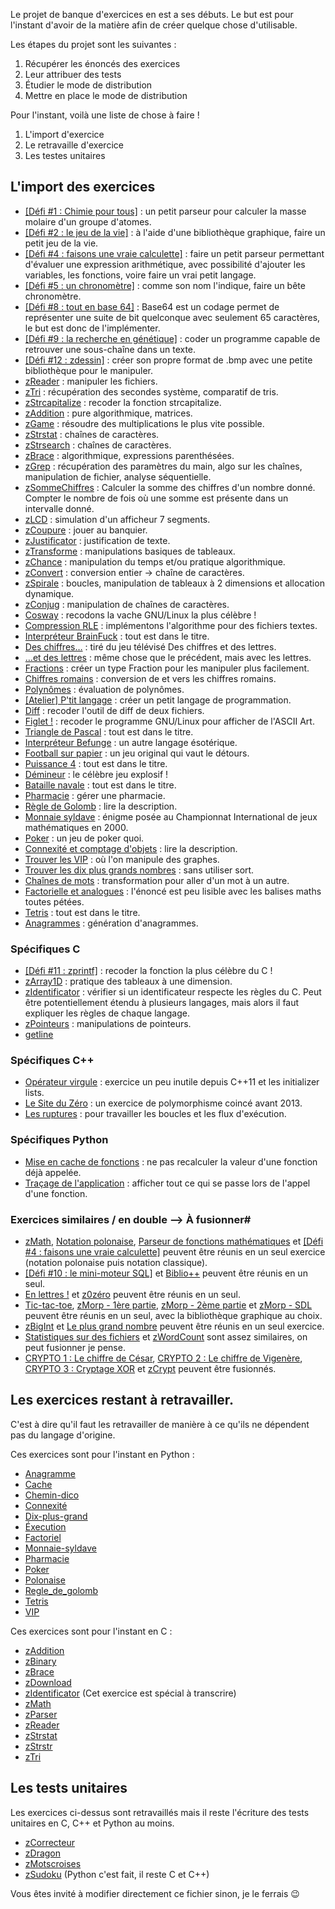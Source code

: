 Le projet de banque d'exercices en est a ses débuts. Le but est pour l'instant d'avoir de la matière afin de créer quelque chose d'utilisable.

Les étapes du projet sont les suivantes :

1. Récupérer les énoncés des exercices
2. Leur attribuer des tests
3. Étudier le mode de distribution
4. Mettre en place le mode de distribution


Pour l'instant, voilà une liste de chose à faire !

  1) L'import d'exercice
  2) Le retravaille d'exercice
  3) Les testes unitaires

L'import des exercices
-------------------

  - [[Défi #1 : Chimie pour tous]](http://fr.openclassrooms.com/forum/sujet/fait-defis-1-zmol-la-chimie-pour-tous-73164) : un petit parseur pour calculer la masse molaire d'un groupe d'atomes.
  - [[Défi #2 : le jeu de la vie]](http://fr.openclassrooms.com/forum/sujet/fait-defis-2-le-jeu-de-la-vie-79892) : à l'aide d'une bibliothèque graphique, faire un petit jeu de la vie.
  - [[Défi #4 : faisons une vraie calculette]](http://fr.openclassrooms.com/forum/sujet/fait-defis-4-faisons-une-vraie-calculette-88111) : faire un petit parseur permettant d'évaluer une expression arithmétique, avec possibilité d'ajouter les variables, les fonctions, voire faire un vrai petit langage.
  - [[Défi #5 : un chronomètre]](http://fr.openclassrooms.com/forum/sujet/fait-defis-5-un-chronometre-77081) : comme son nom l'indique, faire un bête chronomètre.
  - [[Défi #8 : tout en base 64]](http://fr.openclassrooms.com/forum/sujet/defis-8-tout-en-base64-19054?page=1) : Base64 est un codage permet de représenter une suite de bit quelconque avec seulement 65 caractères, le but est donc de l'implémenter.
  - [[Défi #9 : la recherche en génétique]](http://fr.openclassrooms.com/forum/sujet/fait-defis-9-la-recherche-en-genetique-17658) : coder un programme capable de retrouver une sous-chaîne dans un texte.
  - [[Défi #12 : zdessin]](http://fr.openclassrooms.com/forum/sujet/defis-12-zdessin-30177) : créer son propre format de .bmp avec une petite bibliothèque pour le manipuler.
  - [zReader](http://fr.openclassrooms.com/forum/sujet/exercices-pour-debutants-en-c-16443#message-3053268) : manipuler les fichiers.
  - [zTri](http://fr.openclassrooms.com/forum/sujet/exercices-pour-debutants-en-c-16443?page=6#message-3105977) : récupération des secondes système, comparatif de tris.
  - [zStrcapitalize](http://fr.openclassrooms.com/forum/sujet/exercices-pour-debutants-en-c-16443?page=8#message-3137183) : recoder la fonction strcapitalize.
  - [zAddition](http://fr.openclassrooms.com/forum/sujet/exercices-pour-debutants-en-c-16443?page=11#message-3171021) : pure algorithmique, matrices.
  - [zGame](http://fr.openclassrooms.com/forum/sujet/exercices-pour-debutants-en-c-16443?page=15#message-3334599) : résoudre des multiplications le plus vite possible.
  - [zStrstat](http://fr.openclassrooms.com/forum/sujet/exercices-pour-debutants-en-c-16443?page=21#message-3526460) : chaînes de caractères.
  - [zStrsearch](http://fr.openclassrooms.com/forum/sujet/exercices-pour-debutants-en-c-16443?page=25#message-3643610) : chaînes de caractères.
  - [zBrace](http://fr.openclassrooms.com/forum/sujet/exercices-pour-debutants-en-c-16443?page=27#message-3793928) : algorithmique, expressions parenthésées.
  - [zGrep](http://fr.openclassrooms.com/forum/sujet/exercices-pour-debutants-en-c-16443?page=30#message-3951095) : récupération des paramètres du main, algo sur les chaînes, manipulation de fichier, analyse séquentielle.
  - [zSommeChiffres](http://fr.openclassrooms.com/forum/sujet/exercices-pour-debutants-en-c-16443?page=45#message-4568956) :  Calculer la somme des chiffres d'un nombre donné. Compter le nombre de fois où une somme est présente dans un intervalle donné.
  - [zLCD](http://fr.openclassrooms.com/forum/sujet/exercices-pour-debutants-en-c-16443?page=53#message-4718325) : simulation d'un afficheur 7 segments.
  - [zCoupure](http://fr.openclassrooms.com/forum/sujet/exercices-pour-debutants-en-c-16443?page=53#message-4756572) : jouer au banquier.
  - [zJustificator](http://fr.openclassrooms.com/forum/sujet/exercices-pour-debutants-en-c-suite-31735?page=2#message-4906896) : justification de texte.
  - [zTransforme](http://fr.openclassrooms.com/forum/sujet/exercices-pour-debutants-en-c-suite-31735?page=2#message-4977843) : manipulations basiques de tableaux.
  - [zChance](http://fr.openclassrooms.com/forum/sujet/exercices-pour-debutants-en-c-suite-31735?page=3#message-5092262) : manipulation du temps et/ou pratique algorithmique.
  - [zConvert](http://fr.openclassrooms.com/forum/sujet/exercices-pour-debutants-en-c-suite-31735?page=6#message-5179815) : conversion entier -> chaîne de caractères.
  - [zSpirale](http://fr.openclassrooms.com/forum/sujet/exercices-pour-debutants-en-c-suite-31735?page=7#message-5587869) : boucles, manipulation de tableaux à 2 dimensions et allocation dynamique.
  - [zConjug](http://fr.openclassrooms.com/forum/sujet/exercices-pour-debutants-en-c-suite-31735?page=8#message-5994797) : manipulation de chaînes de caractères.
  - [Cosway](https://openclassrooms.com/forum/sujet/exercices-venez-vous-entrainer-41065#message-2331744) : recodons la vache GNU/Linux la plus célèbre !
  - [Compression RLE](https://openclassrooms.com/forum/sujet/exercices-venez-vous-entrainer-41065?page=8#message-2559878) : implémentons l'algorithme pour des fichiers textes.
  - [Interpréteur BrainFuck](https://openclassrooms.com/forum/sujet/exercices-venez-vous-entrainer-41065?page=15#message-2688641) : tout est dans le titre.
  - [Des chiffres…](https://openclassrooms.com/forum/sujet/exercices-venez-vous-entrainer-41065?page=21#message-2866746) : tiré du jeu télévisé Des chiffres et des lettres.
  - […et des lettres](https://openclassrooms.com/forum/sujet/exercices-venez-vous-entrainer-41065?page=24#message-2973867) : même chose que le précédent, mais avec les lettres.
  - [Fractions](https://openclassrooms.com/forum/sujet/exercices-venez-vous-entrainer-41065?page=24#message-3053616) : créer un type Fraction pour les manipuler plus facilement.
  - [Chiffres romains](https://openclassrooms.com/forum/sujet/exercices-venez-vous-entrainer-41065?page=32#message-3438816) : conversion de et vers les chiffres romains.
  - [Polynômes](https://openclassrooms.com/forum/sujet/exercices-venez-vous-entrainer-41065?page=33#message-3556904) : évaluation de polynômes.
  - [[Atelier] P'tit langage](https://openclassrooms.com/forum/sujet/atelier-p-tit-langage-73961) : créer un petit langage de programmation.
  - [Diff](https://openclassrooms.com/forum/sujet/exercices-venez-vous-entrainer-41065?page=36#message-3663973) : recoder l'outil de diff de deux fichiers.
  - [Figlet !](https://openclassrooms.com/forum/sujet/exercices-venez-vous-entrainer-41065?page=37#message-3793662) : recoder le programme GNU/Linux pour afficher de l'ASCII Art.
  - [Triangle de Pascal](https://openclassrooms.com/forum/sujet/exercices-venez-vous-entrainer-41065?page=40#message-5523306) : tout est dans le titre.
  - [Interpréteur Befunge](https://openclassrooms.com/forum/sujet/exercices-venez-vous-entrainer-41065?page=42#message-6350702) : un autre langage ésotérique.
  - [Football sur papier](https://openclassrooms.com/forum/sujet/exercices-venez-vous-entrainer-95469?page=10#message-6569520) : un jeu original qui vaut le détours.
  - [Puissance 4](https://openclassrooms.com/forum/sujet/exercices-venez-vous-entrainer-95469?page=12#message-6629631) : tout est dans le titre.
  - [Démineur](https://openclassrooms.com/forum/sujet/exercices-venez-vous-entrainer-95469?page=16#message-7308691) : le célèbre jeu explosif !
  - [Bataille navale](https://openclassrooms.com/forum/sujet/exercices-venez-vous-entrainer-95469?page=19#message-7891082) : tout est dans le titre.
  - [Pharmacie](https://openclassrooms.com/forum/sujet/exercice-poo-pharmacie) : gérer une pharmacie.
  - [Règle de Golomb](https://openclassrooms.com/forum/sujet/exercice-regle-de-golomb-90007#message-6477613) : lire la description.
  - [Monnaie syldave](https://openclassrooms.com/forum/sujet/monnaie-syldave-17052#message-5154284) : énigme posée au Championnat International de jeux mathématiques en 2000.
  - [Poker](https://openclassrooms.com/forum/sujet/poker-13840#message-6354951) : un jeu de poker quoi.
  - [Connexité et comptage d'objets](https://openclassrooms.com/forum/sujet/exercice-moyen-connexite-et-comptage-d-objets-55755#message-5212991) : lire la description.
  - [Trouver les VIP](https://openclassrooms.com/forum/sujet/exercice-moyen-avance-trouver-les-vip-62523#message-6036042) : où l'on manipule des graphes.
  - [Trouver les dix plus grands nombres](https://openclassrooms.com/forum/sujet/exercice-trouver-les-dix-plus-grands-nombres-63503#message-6527864) : sans utiliser sort.
  - [Chaînes de mots](https://openclassrooms.com/forum/sujet/exercice-chaine-de-mots#message-84285368) : transformation pour aller d'un mot à un autre.
  - [Factorielle et analogues](https://openclassrooms.com/forum/sujet/exercice-la-factorielle-et-ses-analogues-37120#message-6028700) : l'énoncé est peu lisible avec les balises maths toutes pétées.
  - [Tetris](https://openclassrooms.com/forum/sujet/pygame-mini-projet-tetris-77848#message-5569352) : tout est dans le titre.
  - [Anagrammes](https://openclassrooms.com/forum/sujet/exercice-generer-tous-les-anagrammes-96770#message-5202256) : génération d'anagrammes.
 
### Spécifiques C #
 
 - [[Défi #11 : zprintf]](http://fr.openclassrooms.com/forum/sujet/defis-11-zprintf-93267) : recoder la fonction la plus célèbre du C !
 - [zArray1D](http://fr.openclassrooms.com/forum/sujet/exercices-pour-debutants-en-c-16443?page=48#message-4613259) : pratique des tableaux à une dimension.
 - [zIdentificator](http://fr.openclassrooms.com/forum/sujet/zidentificator-26334) : vérifier si un identificateur respecte les règles du C. Peut être potentiellement étendu à plusieurs langages, mais alors il faut expliquer les règles de chaque langage.
 - [zPointeurs](http://fr.openclassrooms.com/forum/sujet/exercices-pour-debutants-en-c-suite-31735?page=3#message-5035315) : manipulations de pointeurs.
 - [getline](http://fr.openclassrooms.com/forum/sujet/exercices-pour-debutants-en-c-suite-31735?page=8#message-5880450) 


### Spécifiques C++ #
 
 - [Opérateur virgule](https://openclassrooms.com/forum/sujet/exercices-venez-vous-entrainer-41065?page=8#message-2559878) : exercice un peu inutile depuis C++11 et les initializer lists.
 - [Le Site du Zéro](https://openclassrooms.com/forum/sujet/exercices-venez-vous-entrainer-95469?page=7#message-6453933) : un exercice de polymorphisme coincé avant 2013.
 - [Les ruptures](https://openclassrooms.com/forum/sujet/exercices-venez-vous-entrainer-95469?page=22#message-92378811) : pour travailler les boucles et les flux d'exécution.
 
### Spécifiques Python #
 
 - [Mise en cache de fonctions](https://openclassrooms.com/forum/sujet/exercice-mise-en-cache-des-fonctions-92251#message-6363088) : ne pas recalculer la valeur d'une fonction déjà appelée.
 - [Traçage de l'application](https://openclassrooms.com/forum/sujet/exercice-moyen-avance-tracage-de-l-execution-38393#message-5868647) : afficher tout ce qui se passe lors de l'appel d'une fonction.
 
### Exercices similaires / en double --> À fusionner#
 
 - [zMath](http://fr.openclassrooms.com/forum/sujet/exercices-pour-debutants-en-c-16443?page=13#message-3228743), [Notation polonaise](https://openclassrooms.com/forum/sujet/exercice-intermediaire-calcul-en-notation-polonaise-95987#message-5346757), [Parseur de fonctions mathématiques](https://openclassrooms.com/forum/sujet/exercices-venez-vous-entrainer-41065?page=37#message-4046707) et [[Défi #4 : faisons une vraie calculette]](http://fr.openclassrooms.com/forum/sujet/fait-defis-4-faisons-une-vraie-calculette-88111) peuvent être réunis en un seul exercice (notation polonaise puis notation classique).
 - [[Défi #10 : le mini-moteur SQL]](http://fr.openclassrooms.com/forum/sujet/defis-10-le-mini-moteur-sql-13921) et [Biblio++](https://openclassrooms.com/forum/sujet/exercices-venez-vous-entrainer-95469?page=7#message-6448659) peuvent être réunis en un seul.
 - [En lettres !](https://openclassrooms.com/forum/sujet/exercices-venez-vous-entrainer-95469?page=10#message-6532605) et [z0zéro](http://fr.openclassrooms.com/forum/sujet/exercices-pour-debutants-en-c-16443?page=39#message-4523645) peuvent être réunis en un seul.
 - [Tic-tac-toe](https://openclassrooms.com/forum/sujet/exercices-venez-vous-entrainer-95469#message-6391860), [zMorp - 1ère partie](http://fr.openclassrooms.com/forum/sujet/zmorp-1ere-partie-38685), [zMorp - 2ème partie](http://fr.openclassrooms.com/forum/sujet/zmorp-2eme-partie-24265#message-5785092) et [zMorp - SDL](http://fr.openclassrooms.com/forum/sujet/zmorp-sdl-15878) peuvent être réunis en un seul, avec la bibliothèque graphique au choix.
 - [zBigInt](http://fr.openclassrooms.com/forum/sujet/exercices-pour-debutants-en-c-16443?page=51#message-4657434) et [Le plus grand nombre](https://openclassrooms.com/forum/sujet/exercices-venez-vous-entrainer-41065?page=4#message-2447257) peuvent être réunis en un seul exercice.
 - [Statistiques sur des fichiers](https://openclassrooms.com/forum/sujet/exercices-venez-vous-entrainer-41065?page=15#message-2688641) et [zWordCount](http://fr.openclassrooms.com/forum/sujet/exercices-pour-debutants-en-c-16443?page=54#message-4816727) sont assez similaires, on peut fusionner je pense.
 - [CRYPTO 1 : Le chiffre de César](https://openclassrooms.com/forum/sujet/exercices-venez-vous-entrainer-41065?page=28#message-3168261), [CRYPTO 2 : Le chiffre de Vigenère](https://openclassrooms.com/forum/sujet/exercices-venez-vous-entrainer-41065?page=29#message-3242075), [CRYPTO 3 : Cryptage XOR](https://openclassrooms.com/forum/sujet/exercices-venez-vous-entrainer-41065?page=31#message-3337550) et [zCrypt](http://fr.openclassrooms.com/forum/sujet/exercices-pour-debutants-en-c-suite-31735?page=7#message-5500579) peuvent être fusionnés.


Les exercices restant à retravailler.
--------------------------------

C'est à dire qu'il faut les retravailler de manière à ce qu'ils ne dépendent
pas du langage d'origine. 

Ces exercices sont pour l'instant en Python :

 - [Anagramme](python/anagramme)
 - [Cache](python/cache)
 - [Chemin-dico](python/chemin-dico)
 - [Connexité](python/connexité)
 - [Dix-plus-grand](python/dix-plus-grand)
 - [Éxecution](python/execution)
 - [Factoriel](python/factoriel)
 - [Monnaie-syldave](python/monnaie-syldave)
 - [Pharmacie](python/pharmacie)
 - [Poker](python/poker)
 - [Polonaise](python/polonaise)
 - [Regle\_de\_golomb](python/regle_de_golomb)
 - [Tetris](python/tetris)
 - [VIP](python/VIP)

Ces exercices sont pour l'instant en C :

 - [zAddition](c/zAddition)
 - [zBinary](c/zBinary)
 - [zBrace](c/zBrace)
 - [zDownload](c/zDownload)
 - [zIdentificator](c/zIdentificator) (Cet exercice est spécial à transcrire) 
 - [zMath](c/zMath)
 - [zParser](c/zParser)
 - [zReader](c/zReader)
 - [zStrstat](c/zStrstat)
 - [zStrstr](c/zStrstr)
 - [zTri](c/zTri)


Les tests unitaires
---------------

Les exercices ci-dessus sont retravaillés mais il reste l'écriture des tests unitaires en C, C++ et Python au moins.

 - [zCorrecteur](algo/zCorrecteur)
 - [zDragon](algo/zDragon)
 - [zMotscroises](algo/zMotscroises)
 - [zSudoku](algo/zSudoku) (Python c'est fait, il reste C et C++)

Vous êtes invité à modifier directement ce fichier sinon, je le ferrais 😉

